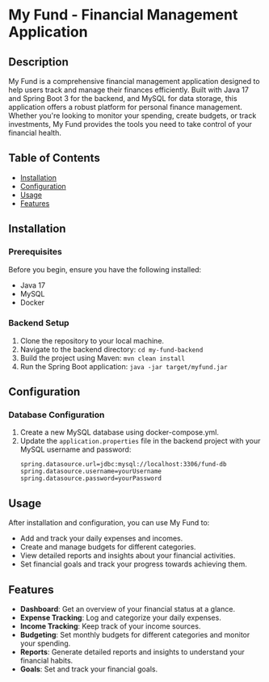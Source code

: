 # My Fund - Financial Management Application

## Description

My Fund is a comprehensive financial management application designed to help users track and manage their finances efficiently. Built with Java 17 and Spring Boot 3 for the backend, and MySQL for data storage, this application offers a robust platform for personal finance management. Whether you're looking to monitor your spending, create budgets, or track investments, My Fund provides the tools you need to take control of your financial health.

## Table of Contents

- [Installation](#installation)
- [Configuration](#configuration)
- [Usage](#usage)
- [Features](#features)

## Installation

### Prerequisites

Before you begin, ensure you have the following installed:
- Java 17
- MySQL
- Docker

### Backend Setup

1. Clone the repository to your local machine.
2. Navigate to the backend directory: `cd my-fund-backend`
3. Build the project using Maven: `mvn clean install`
4. Run the Spring Boot application: `java -jar target/myfund.jar`

## Configuration

### Database Configuration

1. Create a new MySQL database using docker-compose.yml.
2. Update the `application.properties` file in the backend project with your MySQL username and password:
   ```
   spring.datasource.url=jdbc:mysql://localhost:3306/fund-db
   spring.datasource.username=yourUsername
   spring.datasource.password=yourPassword
   ```

## Usage

After installation and configuration, you can use My Fund to:
- Add and track your daily expenses and incomes.
- Create and manage budgets for different categories.
- View detailed reports and insights about your financial activities.
- Set financial goals and track your progress towards achieving them.

## Features

- **Dashboard**: Get an overview of your financial status at a glance.
- **Expense Tracking**: Log and categorize your daily expenses.
- **Income Tracking**: Keep track of your income sources.
- **Budgeting**: Set monthly budgets for different categories and monitor your spending.
- **Reports**: Generate detailed reports and insights to understand your financial habits.
- **Goals**: Set and track your financial goals.
